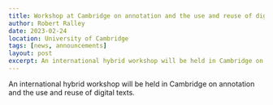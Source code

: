 ```yaml
---
title: Workshop at Cambridge on annotation and the use and reuse of digital texts
author: Robert Ralley
date: 2023-02-24
location: University of Cambridge
tags: [news, announcements]
layout: post
excerpt: An international hybrid workshop will be held in Cambridge on annotation and the use and reuse of digital texts.
---
```


An international hybrid workshop will be held in Cambridge on annotation and the use and reuse of digital texts.
